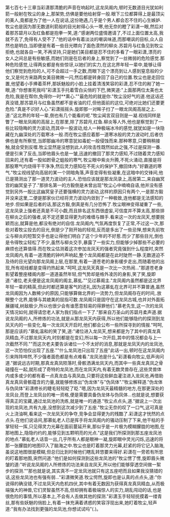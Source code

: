 第七百七十三章当彩潇那清脆的声音在响起时,这龙凤阁内,顿时无数道目光犹如利箭一般射在牧尘的身上,那架势,仿佛是要他给射穿一般.眼下三位都算得上是最顶尖的美人,竟都是为了他一人在说话,这份艳遇,几乎是个男人都会忍不住的心生嫉妒.牧尘也是因为那无数道利箭般的目光射得心头一寒,他无奈的瞪了彩潇一眼,然后对着那苏碧月以及红鱼都是抱拳一笑,道:"感谢两位盛情邀请了,不过上面位置太高,我就不去了,免得有人受不了."他的话中有着淡淡的嘲讽味道,而那嘲讽的目标,众人自然也是明白,当即便是有着一些目光瞟向了面色漠然的柳炎.苏碧月与红鱼见到牧尘拒绝,也就各自一笑,不再坚持,只是她们美目都是忍不住的多看了一眼彩潇,漂亮的女人之间总是有些敏感,而她们则是在后者的身上,察觉到了一丝微弱的危险感觉.那种危险感觉,让得两女都是有些惊讶,以她们的实力,在这北界年轻一辈中,能够让得他们察觉到危险的人,可不会超过一手之数,而眼下这个漂亮到让人感到窒息般的少女,又是何方来路两女美目微微一闪,然后都是转身回了自己的位置.牧尘也是走回位置,他望着小手捧着茶杯,那妖魅般的小脸上挂着清浅笑容的彩潇,忍不住的剐了她一眼,道:"你想害死我吗"彩潇玉手托着雪白尖俏的下巴,微笑道:"上面那两位太美也太危险,我是在帮你,免得你一时**熏心.""最危险的就是你."牧尘没好气的道.他这话还真没错,那苏碧月与红鱼虽然都不是省油的灯,但他面前的这位,可绝对比她们还要更危险."真是不识好人心."彩潇摇摇头.旋即那一对眸子扫了一眼龙凤阁高层之上.道:"这北界的年轻一辈,倒也有几个能看的呢."牧尘闻言双目则是一凝.视线同样是瞥了一眼龙凤阁的高层上,在那里,除了苏碧月,红鱼.柳炎等人外,他也是察觉到了一些比较隐晦的灵力波动,而其中一股波动,给人一种极端冰冷的感觉,就犹如是一块隐藏在九幽深处的万载寒冰一般.而在牧尘感应着那一道寒冰般的灵力波动时,后者仿佛也是有所察觉,当即那幽冷的寒意犹如毒蛇一般侵蚀而来.那种寒意,只要稍稍接触,就会受到反噬.牧尘显然是没想到此人的攻击性既然如此之强,不过是探测一番.便是引来了反击,当即他眉头也是一皱,迅速的撤回了那灵力感知,不过随着灵力感知回来的,还有着一股如跗骨之蛆般的寒气.牧尘眼中紫炎升腾,不死火涌动,直接是将那股寒气灼烧得干干净净,然后灵力感知在不死火的保护下,撤回体内."好霸道的寒气."牧尘视线望向高层的某一个阴暗角落,声音变得有些凝重,在这暗中的交锋间,他已是猜测出了那一道灵力波动的主人.恐怕应该就是那龙凤录上,高居第二,来自幽冥宫的幽冥皇子了."那排名第一的方毅倒是未曾出现"牧尘心中喃喃自语,他并没有感觉到另外一股比这幽冥皇子还要强横的灵力波动,这样的原因只有两个,一是那方毅并没来这里,二便是那家伙已经将灵力波动内敛到了一种极致,连他都是无法感知的地步.但如果是后者的话,那这方毅,倒真是有几分恐怖了.牧尘眼神变得凝重了一些,这龙凤录上强者还真是不可小觑,而且排名这东西很虚妄,可信度并不算太高,那些排在柳炎之后的强者,说不定还要显得更为的难缠与棘手.看来这一次的龙凤天,想要脱颖而出,就算是他,都没有绝对的自信.龙凤阁内,气氛再度恢复了正常,不过这一次,那些对着牧尘投去的目光,倒是少了刚开始的轻视,反而是多出了一些忌惮,想来先前牧尘与柳炎的短暂交手也是让得他们明白了这个少年的不好惹.而少了那些目光,倒也是令得牧尘轻松了不少,虽然与柳炎交手,暴露了一些实力,但能够少掉那些不必要的麻烦也还算值得.而在牧尘估测着这次参加龙凤天的强者究竟强到什么程度时,突然龙凤阁内,有着一道清脆的钟吟声响起,整个龙凤阁都是在此时陡然一静.无数道迫不及待的目光望向那龙凤阁上层,在那里,有着一道苍老的身影缓步走出,而随着他的出现,所有视线都是变得灼热起来."呵呵,这龙凤天真是一次比一次热闹…"那道苍老身影望着整座楼阁内那一道道虽然年轻,但气势却是格外凌厉的身影,笑了笑,旋即道:"诸位,老夫便是这龙凤阁的阁主,慕虬.""见过慕阁主."龙凤阁内虽然都是这北界年轻一辈的精英,但此时都还算是客气的还礼,因为这慕虬在北界可并不算普通,虽然龙凤阁因为人数稀少的原因,只能够算做北界的一流势力,但龙凤阁存在的时间,.放眼整个北界,能够与其媲美的屈指可数.龙凤阁只是固守在这龙凤古城,也并对外面拓展疆域,树敌极少,所以也很少会有谁愿意轻易的得罪他们."慕老先生,这一次的龙凤天情况如何,就得请您老人家为我们指点一下了."那来自万圣山的苏碧月柔声道.据说龙凤阁的人,所修炼的功法,就是从那龙凤天内获得,所以他们能够隐约的探测到龙凤天内的一些变化,每一次龙凤天开启时,他们都会公布一些所探寻到的情报."呵呵,那是应该的."慕虬温和的笑了笑,道:"诸位进入龙凤天,想来都是为了其中的真龙真凤精血,不过那龙凤天内,时刻都是在变幻,所以每一次开启,其中的情况都会与上一次截然不同.""而这次老夫要告诉诸位一个不太好的消息,那就是龙凤天内的龙凤池,这一次恐怕仅出现了五座.""什么龙凤池只出现了五座"此话一出,顿时在这龙凤阁内引来阵阵哗然,不少强者面色都是有点难看."龙凤池是什么"彩潇看向牧尘,低声询问道."据说远古时期,那真龙真凤陨落时,骨骸洒满龙凤天内,而其中一些真龙真凤之骨碰撞在一起,就形成了奇特的龙凤池,而在龙凤天内,有着无数灵兽存在,这些灵兽体内或多或少的都有着一点真龙血与真凤血,只要将这些鲜血灌注进入龙凤池,再借助真龙真凤骨骸蕴含的力量,就能够修炼出"伪龙体"与"伪凤体"."牧尘解释道."伪龙体与伪凤体"彩潇修长的睫毛轻轻眨了眨."嗯,因为龙凤天最精髓的地方,在那更深处的龙凤台,而登上龙凤台的唯一资格,便是需要具备伪龙体与伪凤体…也就是说,想要获得真正的宝藏,通过龙凤池的洗练,就是唯一的通道."牧尘点点头,道."据说上一次出现的龙凤池,共有九座,没想到这次减少到了五座."牧尘无奈的叹了一口气,这可真是火上浇油啊,看来这一次龙凤天的争夺,竞争会显得更为的残酷了.彩潇这才恍然的点点头.在他们说话间,那慕虬老人已是挥手将龙凤阁内的骚动压制了下来,他干枯的手掌轻轻一挥,只见得灵力光幕在面前蔓延开来,那似乎是一片极为模糊朦胧的地图,在那地图上,隐隐约约的,能够见到五颗明亮的光点."这是我们所探测到那五座龙凤池的地点."慕虬老人话音一出,几乎所有人都是眼神一凝,旋即眼中灵光闪烁,迅速的将那一张朦胧的地图印入了脑海之中.牧尘也是盯着那灵力光幕,赶紧的将它记入脑海,虽说这地图很是模糊,但总归比到时候他们瞎乱转悠要来得好.彩潇在一旁若有所思的盯着那地图,突然问道:"他们是如何探测到这些龙凤池的"牧尘愣了愣,旋即眉头微皱的道:"听说龙凤阁的人所修炼的功法来自龙凤天,所以他们能够穿透空间做一絮步的探测.""那也就是说,其实真不一定龙凤池就只有这五座吧而且如果我没猜错的话,这些龙凤池也有强有弱…"彩潇微笑道.牧尘愕然,旋即也是认真的点点头,道:"你说得的确没错,不过龙凤天内危机四伏,其中有着无数因为获得真龙真凤精血,从而极端强大的神兽,它们灵智虽然不高,但却拥有着极端惊人的实力,胡乱闯动的话,也是很危险的事情,所以基本上,不会有人去做其他的探测."彩潇玉手轻轻抚摸着一缕青丝,那有些妖魅的俏脸上,有着一抹充满着诱惑的笑容浮现出来,她盯着牧尘,轻声道:"我有办法找到更强的龙凤池,你想试试吗"(.)。
